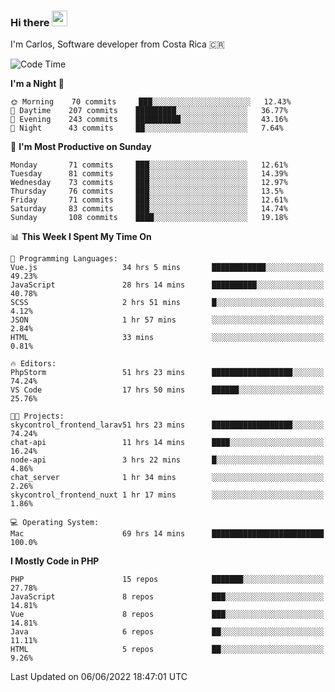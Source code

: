 ### Hi there <img src="https://media.giphy.com/media/hvRJCLFzcasrR4ia7z/giphy.gif" width="25px">

I'm Carlos, Software developer from Costa Rica 🇨🇷

<!--START_SECTION:waka-->
![Code Time](http://img.shields.io/badge/Code%20Time-0%20secs-blue)

**I'm a Night 🦉** 

```text
🌞 Morning    70 commits     ███░░░░░░░░░░░░░░░░░░░░░░   12.43% 
🌆 Daytime    207 commits    █████████░░░░░░░░░░░░░░░░   36.77% 
🌃 Evening    243 commits    ██████████░░░░░░░░░░░░░░░   43.16% 
🌙 Night      43 commits     ██░░░░░░░░░░░░░░░░░░░░░░░   7.64%

```
📅 **I'm Most Productive on Sunday** 

```text
Monday       71 commits     ███░░░░░░░░░░░░░░░░░░░░░░   12.61% 
Tuesday      81 commits     ███░░░░░░░░░░░░░░░░░░░░░░   14.39% 
Wednesday    73 commits     ███░░░░░░░░░░░░░░░░░░░░░░   12.97% 
Thursday     76 commits     ███░░░░░░░░░░░░░░░░░░░░░░   13.5% 
Friday       71 commits     ███░░░░░░░░░░░░░░░░░░░░░░   12.61% 
Saturday     83 commits     ███░░░░░░░░░░░░░░░░░░░░░░   14.74% 
Sunday       108 commits    ████░░░░░░░░░░░░░░░░░░░░░   19.18%

```


📊 **This Week I Spent My Time On** 

```text
💬 Programming Languages: 
Vue.js                   34 hrs 5 mins       ████████████░░░░░░░░░░░░░   49.23% 
JavaScript               28 hrs 14 mins      ██████████░░░░░░░░░░░░░░░   40.78% 
SCSS                     2 hrs 51 mins       █░░░░░░░░░░░░░░░░░░░░░░░░   4.12% 
JSON                     1 hr 57 mins        ░░░░░░░░░░░░░░░░░░░░░░░░░   2.84% 
HTML                     33 mins             ░░░░░░░░░░░░░░░░░░░░░░░░░   0.81%

🔥 Editors: 
PhpStorm                 51 hrs 23 mins      ██████████████████░░░░░░░   74.24% 
VS Code                  17 hrs 50 mins      ██████░░░░░░░░░░░░░░░░░░░   25.76%

🐱‍💻 Projects: 
skycontrol_frontend_larav51 hrs 23 mins      ██████████████████░░░░░░░   74.24% 
chat-api                 11 hrs 14 mins      ████░░░░░░░░░░░░░░░░░░░░░   16.24% 
node-api                 3 hrs 22 mins       █░░░░░░░░░░░░░░░░░░░░░░░░   4.86% 
chat_server              1 hr 34 mins        ░░░░░░░░░░░░░░░░░░░░░░░░░   2.26% 
skycontrol_frontend_nuxt 1 hr 17 mins        ░░░░░░░░░░░░░░░░░░░░░░░░░   1.86%

💻 Operating System: 
Mac                      69 hrs 14 mins      █████████████████████████   100.0%

```

**I Mostly Code in PHP** 

```text
PHP                      15 repos            ███████░░░░░░░░░░░░░░░░░░   27.78% 
JavaScript               8 repos             ███░░░░░░░░░░░░░░░░░░░░░░   14.81% 
Vue                      8 repos             ███░░░░░░░░░░░░░░░░░░░░░░   14.81% 
Java                     6 repos             ██░░░░░░░░░░░░░░░░░░░░░░░   11.11% 
HTML                     5 repos             ██░░░░░░░░░░░░░░░░░░░░░░░   9.26%

```



 Last Updated on 06/06/2022 18:47:01 UTC
<!--END_SECTION:waka-->
